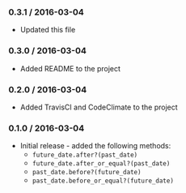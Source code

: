 ### 0.3.1 / 2016-03-04

* Updated this file

### 0.3.0 / 2016-03-04

* Added README to the project

### 0.2.0 / 2016-03-04

* Added TravisCI and CodeClimate to the project

### 0.1.0 / 2016-03-04

* Initial release - added the following methods:
  * `future_date.after?(past_date)`
  * `future_date.after_or_equal?(past_date)`
  * `past_date.before?(future_date)`
  * `past_date.before_or_equal?(future_date)`

